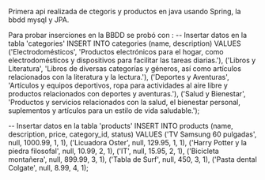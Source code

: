 Primera api realizada de ctegoris y productos en java usando Spring, la bbdd mysql y JPA.

Para probar inserciones en la BBDD se probó con :
-- Insertar datos en la tabla 'categories'
INSERT INTO categories (name, description) VALUES
('Electrodomésticos', 'Productos electrónicos para el hogar, como electrodomésticos y dispositivos para facilitar las tareas diarias.'),
('Libros y Literatura', 'Libros de diversas categorías y géneros, así como artículos relacionados con la literatura y la lectura.'),
('Deportes y Aventuras', 'Artículos y equipos deportivos, ropa para actividades al aire libre y productos relacionados con deportes y aventuras.'),
('Salud y Bienestar', 'Productos y servicios relacionados con la salud, el bienestar personal, suplementos y artículos para un estilo de vida saludable.');

-- Insertar datos en la tabla 'products'
INSERT INTO products (name, description, price, category_id, status) VALUES
('TV Samsung 60 pulgadas', null, 1000.99, 1, 1),
('Licuadora Oster', null, 129.95, 1, 1),
('Harry Potter y la piedra filosofal', null, 10.99, 2, 1),
('IT', null, 15.95, 2, 1),
('Bicicleta montañera', null, 899.99, 3, 1),
('Tabla de Surf', null, 450, 3, 1),
('Pasta dental Colgate', null, 8.99, 4, 1);
